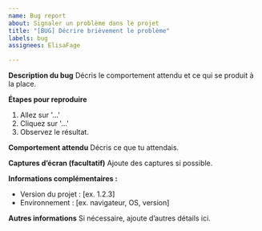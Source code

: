 ```yaml
---
name: Bug report
about: Signaler un problème dans le projet
title: "[BUG] Décrire brièvement le problème"
labels: bug
assignees: ElisaFage

---
```


**Description du bug**
Décris le comportement attendu et ce qui se produit à la place.

**Étapes pour reproduire**
1. Allez sur '...'
2. Cliquez sur '...'
3. Observez le résultat.

**Comportement attendu**
Décris ce que tu attendais.

**Captures d’écran (facultatif)**
Ajoute des captures si possible.

**Informations complémentaires :**
- Version du projet : [ex. 1.2.3]
- Environnement : [ex. navigateur, OS, version]

**Autres informations**
Si nécessaire, ajoute d’autres détails ici.
